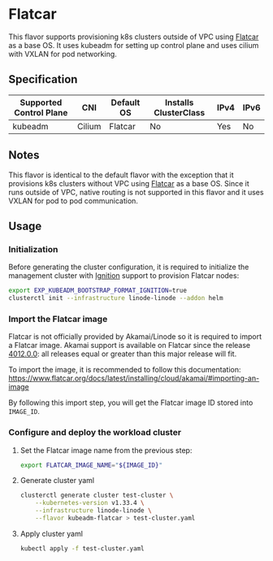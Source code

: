 # Flatcar

This flavor supports provisioning k8s clusters outside of VPC using [Flatcar][flatcar] as a base OS. It uses kubeadm for
setting up control plane and uses cilium with VXLAN for pod networking.

## Specification
| Supported Control Plane | CNI    | Default OS   | Installs ClusterClass | IPv4 | IPv6 |
|-------------------------|--------|--------------|-----------------------|------|------|
| kubeadm                 | Cilium | Flatcar      | No                    | Yes  | No   |

## Notes
This flavor is identical to the default flavor with the exception that it provisions
k8s clusters without VPC using [Flatcar][flatcar] as a base OS. Since it runs outside of VPC, native routing is not
supported in this flavor and it uses VXLAN for pod to pod communication.

## Usage

### Initialization

Before generating the cluster configuration, it is required to initialize the management cluster with [Ignition][ignition] support to provision Flatcar nodes:

```bash
export EXP_KUBEADM_BOOTSTRAP_FORMAT_IGNITION=true
clusterctl init --infrastructure linode-linode --addon helm
```

### Import the Flatcar image

Flatcar is not officially provided by Akamai/Linode so it is required to import a Flatcar image. Akamai support is available on Flatcar since the release [4012.0.0][release-4012]: all releases equal or greater than this major release will fit.

To import the image, it is recommended to follow this documentation: https://www.flatcar.org/docs/latest/installing/cloud/akamai/#importing-an-image

By following this import step, you will get the Flatcar image ID stored into `IMAGE_ID`.

### Configure and deploy the workload cluster

1. Set the Flatcar image name from the previous step:
    ```bash
    export FLATCAR_IMAGE_NAME="${IMAGE_ID}"
    ```

2. Generate cluster yaml
    ```bash
    clusterctl generate cluster test-cluster \
        --kubernetes-version v1.33.4 \
        --infrastructure linode-linode \
        --flavor kubeadm-flatcar > test-cluster.yaml
    ```
2. Apply cluster yaml
    ```bash
    kubectl apply -f test-cluster.yaml
    ```

[flatcar]: https://www.flatcar.org/
[ignition]: https://coreos.github.io/ignition/
[release-4012]: https://www.flatcar.org/releases#release-4012.0.0
